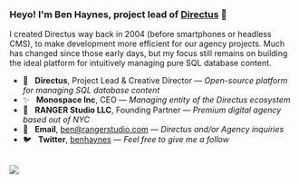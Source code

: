 ### Heyo! I'm Ben Haynes, project lead of [Directus](https://directus.io) 👋

I created Directus way back in 2004 (before smartphones or headless CMS), to make development more efficient for our agency projects. Much has changed since those early days, but my focus still remains on building the ideal platform for intuitively managing pure SQL database content.

* 🐰 &nbsp; **Directus**, Project Lead & Creative Director — _Open-source platform for managing SQL database content_
* ✨ &nbsp; **Monospace Inc**, CEO — _Managing entity of the Directus ecosystem_
* 🗽 &nbsp; **RANGER Studio LLC**, Founding Partner — _Premium digital agency based out of NYC_
* 📮 &nbsp; **Email**, [ben@rangerstudio.com](mailto:ben@rangerstudio.com) — _Directus and/or Agency inquiries_
* 🐦 &nbsp; **Twitter**, [benhaynes](https://twitter.com/benhaynes) — _Feel free to give me a follow_

<br>

<img src="https://user-images.githubusercontent.com/522079/90922971-dbd7da00-e3ba-11ea-8f06-44d23c238a05.png" />
